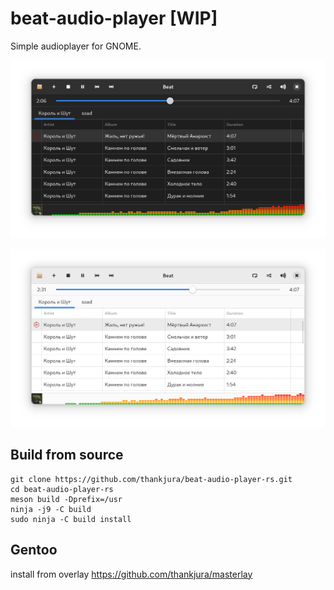 # beat-audio-player [WIP]

Simple audioplayer for GNOME.

![](screenshots/1.png?raw=true&v=3)

![](screenshots/2.png?raw=true&v=3)

## Build from source

```
git clone https://github.com/thankjura/beat-audio-player-rs.git
cd beat-audio-player-rs
meson build -Dprefix=/usr
ninja -j9 -C build
sudo ninja -C build install
```

## Gentoo

install from overlay https://github.com/thankjura/masterlay
